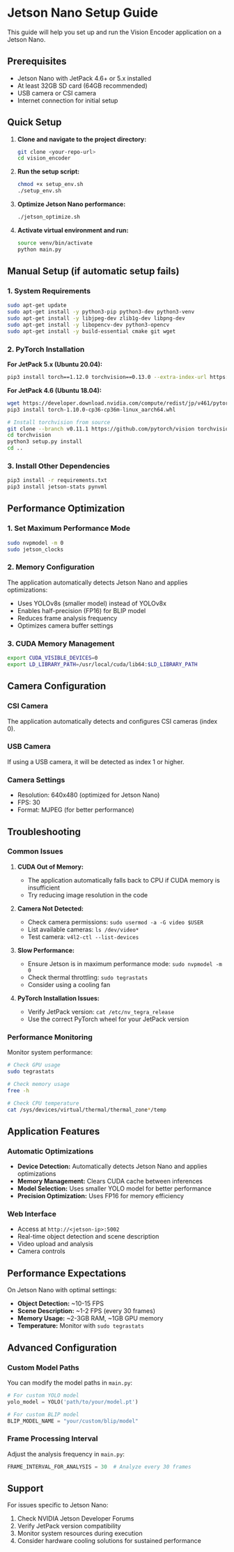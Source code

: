 # Jetson Nano Setup Guide

This guide will help you set up and run the Vision Encoder application on a Jetson Nano.

## Prerequisites

- Jetson Nano with JetPack 4.6+ or 5.x installed
- At least 32GB SD card (64GB recommended)
- USB camera or CSI camera
- Internet connection for initial setup

## Quick Setup

1. **Clone and navigate to the project directory:**
   ```bash
   git clone <your-repo-url>
   cd vision_encoder
   ```

2. **Run the setup script:**
   ```bash
   chmod +x setup_env.sh
   ./setup_env.sh
   ```

3. **Optimize Jetson Nano performance:**
   ```bash
   ./jetson_optimize.sh
   ```

4. **Activate virtual environment and run:**
   ```bash
   source venv/bin/activate
   python main.py
   ```

## Manual Setup (if automatic setup fails)

### 1. System Requirements
```bash
sudo apt-get update
sudo apt-get install -y python3-pip python3-dev python3-venv
sudo apt-get install -y libjpeg-dev zlib1g-dev libpng-dev
sudo apt-get install -y libopencv-dev python3-opencv
sudo apt-get install -y build-essential cmake git wget
```

### 2. PyTorch Installation

**For JetPack 5.x (Ubuntu 20.04):**
```bash
pip3 install torch==1.12.0 torchvision==0.13.0 --extra-index-url https://download.pytorch.org/whl/cu113
```

**For JetPack 4.6 (Ubuntu 18.04):**
```bash
wget https://developer.download.nvidia.com/compute/redist/jp/v461/pytorch/torch-1.10.0-cp36-cp36m-linux_aarch64.whl
pip3 install torch-1.10.0-cp36-cp36m-linux_aarch64.whl

# Install torchvision from source
git clone --branch v0.11.1 https://github.com/pytorch/vision torchvision
cd torchvision
python3 setup.py install
cd ..
```

### 3. Install Other Dependencies
```bash
pip3 install -r requirements.txt
pip3 install jetson-stats pynvml
```

## Performance Optimization

### 1. Set Maximum Performance Mode
```bash
sudo nvpmodel -m 0
sudo jetson_clocks
```

### 2. Memory Configuration
The application automatically detects Jetson Nano and applies optimizations:
- Uses YOLOv8s (smaller model) instead of YOLOv8x
- Enables half-precision (FP16) for BLIP model
- Reduces frame analysis frequency
- Optimizes camera buffer settings

### 3. CUDA Memory Management
```bash
export CUDA_VISIBLE_DEVICES=0
export LD_LIBRARY_PATH=/usr/local/cuda/lib64:$LD_LIBRARY_PATH
```

## Camera Configuration

### CSI Camera
The application automatically detects and configures CSI cameras (index 0).

### USB Camera
If using a USB camera, it will be detected as index 1 or higher.

### Camera Settings
- Resolution: 640x480 (optimized for Jetson Nano)
- FPS: 30
- Format: MJPEG (for better performance)

## Troubleshooting

### Common Issues

1. **CUDA Out of Memory:**
   - The application automatically falls back to CPU if CUDA memory is insufficient
   - Try reducing image resolution in the code

2. **Camera Not Detected:**
   - Check camera permissions: `sudo usermod -a -G video $USER`
   - List available cameras: `ls /dev/video*`
   - Test camera: `v4l2-ctl --list-devices`

3. **Slow Performance:**
   - Ensure Jetson is in maximum performance mode: `sudo nvpmodel -m 0`
   - Check thermal throttling: `sudo tegrastats`
   - Consider using a cooling fan

4. **PyTorch Installation Issues:**
   - Verify JetPack version: `cat /etc/nv_tegra_release`
   - Use the correct PyTorch wheel for your JetPack version

### Performance Monitoring

Monitor system performance:
```bash
# Check GPU usage
sudo tegrastats

# Check memory usage
free -h

# Check CPU temperature
cat /sys/devices/virtual/thermal/thermal_zone*/temp
```

## Application Features

### Automatic Optimizations
- **Device Detection:** Automatically detects Jetson Nano and applies optimizations
- **Memory Management:** Clears CUDA cache between inferences
- **Model Selection:** Uses smaller YOLO model for better performance
- **Precision Optimization:** Uses FP16 for memory efficiency

### Web Interface
- Access at `http://<jetson-ip>:5002`
- Real-time object detection and scene description
- Video upload and analysis
- Camera controls

## Performance Expectations

On Jetson Nano with optimal settings:
- **Object Detection:** ~10-15 FPS
- **Scene Description:** ~1-2 FPS (every 30 frames)
- **Memory Usage:** ~2-3GB RAM, ~1GB GPU memory
- **Temperature:** Monitor with `sudo tegrastats`

## Advanced Configuration

### Custom Model Paths
You can modify the model paths in `main.py`:
```python
# For custom YOLO model
yolo_model = YOLO('path/to/your/model.pt')

# For custom BLIP model
BLIP_MODEL_NAME = "your/custom/blip/model"
```

### Frame Processing Interval
Adjust the analysis frequency in `main.py`:
```python
FRAME_INTERVAL_FOR_ANALYSIS = 30  # Analyze every 30 frames
```

## Support

For issues specific to Jetson Nano:
1. Check NVIDIA Jetson Developer Forums
2. Verify JetPack version compatibility
3. Monitor system resources during execution
4. Consider hardware cooling solutions for sustained performance
